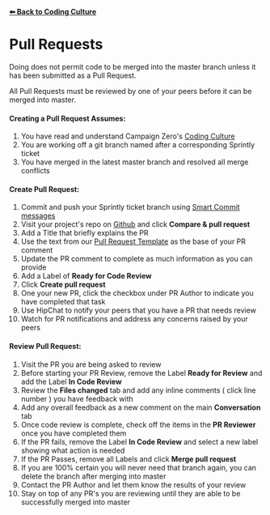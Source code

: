 **[⬅ Back to Coding Culture](../README.md)**

# Pull Requests

Doing does not permit code to be merged into the master branch unless it has been submitted as a Pull Request.

All Pull Requests must be reviewed by one of your peers before it can be merged into master.

#### Creating a Pull Request Assumes:

1. You have read and understand Campaign Zero's [Coding Culture](../README.md)
2. You are working off a git branch named after a corresponding Sprintly ticket
3. You have merged in the latest master branch and resolved all merge conflicts

#### Create Pull Request:

1. Commit and push your Sprintly ticket branch using [Smart Commit messages](git-best-practices.md#smart-commit-messages)
2. Visit your project's repo on [Github](https://github.com/doinginc) and click **Compare & pull request**
3. Add a Title that briefly explains the PR
4. Use the text from our [Pull Request Template](../templates/pr-template.md) as the base of your PR comment
5. Update the PR comment to complete as much information as you can provide
6. Add a Label of **Ready for Code Review**
7. Click **Create pull request**
8. One your new PR, click the checkbox under PR Author to indicate you have completed that task
9. Use HipChat to notify your peers that you have a PR that needs review
10. Watch for PR notifications and address any concerns raised by your peers

#### Review Pull Request:

1. Visit the PR you are being asked to review
2. Before starting your PR Review, remove the Label **Ready for Review** and add the Label **In Code Review**
3. Review the **Files changed** tab and add any inline comments ( click line number ) you have feedback with
4. Add any overall feedback as a new comment on the main **Conversation** tab
5. Once code review is complete, check off the items in the **PR Reviewer** once you have completed them
6. If the PR fails, remove the Label **In Code Review** and select a new label showing what action is needed
7. If the PR Passes, remove all Labels and click **Merge pull request**
8. If you are 100% certain you will never need that branch again, you can delete the branch after merging into master
9. Contact the PR Author and let them know the results of your review
10. Stay on top of any PR's you are reviewing until they are able to be successfully merged into master
